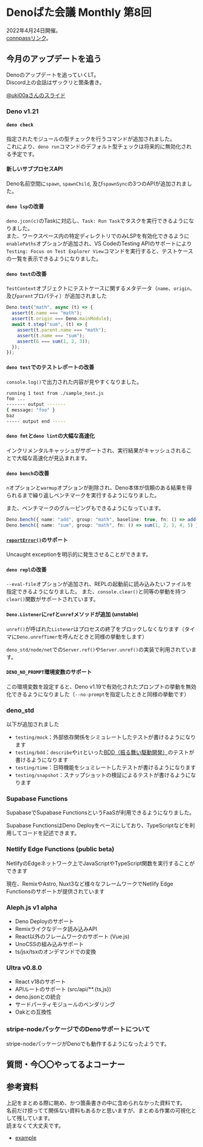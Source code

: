 # Denoばた会議 Monthly 第8回
2022年4月24日開催。  
[connpassリンク](https://deno-ja.connpass.com/event/242905/)。

## 今月のアップデートを追う
Denoのアップデートを追っていくLT。  
Discord上の会話はザックリと箇条書き。

[@uki00aさんのスライド](https://uki00a.github.io/slides/denobata-2022-04-24)

### Deno v1.21
#### `deno check`
指定されたモジュールの型チェックを行うコマンドが追加されました。  
これにより、`deno run`コマンドのデフォルト型チェックは将来的に無効化される予定です。

#### 新しいサブプロセスAPI
Deno名前空間に`spawn`, `spawnChild`, 及び`spawnSync`の3つのAPIが追加されました。

#### `deno lsp`の改善
`deno.jcon(c)`のTaskに対応し、`Task: Run Task`でタスクを実行できるようになりました。  
また、ワークスペース内の特定ディレクトリでのみLSPを有効化できるように`enablePaths`オプションが追加され、VS CodeのTesting APIのサポートにより`Testing: Focus on Test Explorer View`コマンドを実行すると、テストケースの一覧を表示できるようになりました。

#### `deno test`の改善
`TestContext`オブジェクトにテストケースに関するメタデータ（`name`、`origin`、及び`parent`プロパティ）が追加されました

``` typescript
Deno.test("math", async (t) => {
  assert(t.name === "math");
  assert(t.origin === Deno.mainModule);
  await t.step("sum", (t) => {
    assert(t.parent.name === "math");
    assert(t.name === "sum");
    assert(6 === sum(1, 2, 3));
  });
});
```

#### `deno test`でのテストレポートの改善
`console.log()`で出力された内容が見やすくなりました。

``` bash
running 1 test from ./sample_test.js
foo ...
------- output -------
{ message: "foo" }
baz
----- output end -----
```

#### `deno fmt`と`deno lint`の大幅な高速化
インクリメンタルキャッシュがサポートされ、実行結果がキャッシュされることで大幅な高速化が見込まれます。

#### `deno bench`の改善
`n`オプションと`warmup`オプションが削除され、Deno本体が信頼のある結果を得られるまで繰り返しベンチマークを実行するようになりました。

また、ベンチマークのグルーピングもできるようになっています。

``` typescript
Deno.bench({ name: "add", group: "math", baseline: true, fn: () => add(1, 2) });
Deno.bench({ name: "sum", group: "math", fn: () => sum(1, 2, 3, 4, 5) });
```

#### [`reportError()`](https://developer.mozilla.org/en-US/docs/Web/API/reportError)のサポート
Uncaught exceptionを明示的に発生させることができます。

#### `deno repl`の改善
`--eval-file`オプションが追加され、REPLの起動前に読み込みたいファイルを指定できるようになりました。
また、`console.clear()`と同等の挙動を持つ`clear()`関数がサポートされています。

#### `Deno.Listener`に`ref`と`unref`メソッドが追加 (unstable)
`unref()`が呼ばれた`Listener`はプロセスの終了をブロックしなくなります（タイマに`Deno.unrefTimer`を呼んだときと同様の挙動をします）

`deno_std/node/net`での`Server.ref()`や`Server.unref()`の実装で利用されています。

#### `DENO_NO_PROMPT`環境変数のサポート
この環境変数を設定すると、Deno v1.19で有効化されたプロンプトの挙動を無効化できるようになりました（`--no-prompt`を指定したときと同様の挙動です）

### deno_std
以下が追加されました

- `testing/mock`：外部依存関係をシミュレートしたテストが書けるようになります
- `testing/bdd`：`describe`や`it`といった[BDD（振る舞い駆動開発）](https://ja.wikipedia.org/wiki/%E3%83%93%E3%83%98%E3%82%A4%E3%83%93%E3%82%A2%E9%A7%86%E5%8B%95%E9%96%8B%E7%99%BA)のテストが書けるようになります
- `testing/time`：日時機能をシュミレートしたテストが書けるようになります
- `testing/snapshot`：スナップショットの検証によるテストが書けるようになります

### Supabase Functions
SupabaseでSupabase FunctionsというFaaSが利用できるようになりました。

Supabase FunctionsはDeno Deployをベースにしており、TypeScriptなどを利用してコードを記述できます。

### Netlify Edge Functions (public beta)
NetlifyのEdgeネットワーク上でJavaScriptやTypeScript関数を実行することができます

現在、RemixやAstro, Nuxt3など様々なフレームワークでNetlify Edge Functionsのサポートが提供されています

### Aleph.js v1 alpha
- Deno Deployのサポート
- Remixライクなデータ読み込みAPI
- React以外のフレームワークのサポート (Vue.js)
- UnoCSSの組み込みサポート
- ts/jsx/tsxのオンデマンドでの変換

### Ultra v0.8.0
- React v18のサポート
- APIルートのサポート (src/api/**.{ts,js})
- deno.jsonとの統合
- サードパーティモジュールのベンダリング
- Oakとの互換性

### stripe-nodeパッケージでのDenoサポートについて
stripe-nodeパッケージがDenoでも動作するようになったようです。

## 質問・今〇〇やってるよコーナー

## 参考資料
上記をまとめる際に眺め、かつ箇条書きの中に含められなかった資料です。  
名前だけ掠ってて関係ない資料もあるかと思いますが、まとめる作業の可視化として残しています。  
読まなくて大丈夫です。

- [example](https://example.com/)
